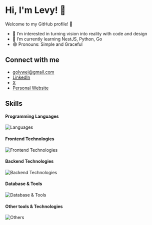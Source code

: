 # Hi, I'm Levy! 👋

Welcome to my GitHub profile! 🌟

- 👀 I’m interested in turning vision into reality with code and design
- 🌱 I’m currently learning NestJS, Python, Go
- 😄 Pronouns: Simple and Graceful

## Connect with me
- <a href="mailto:golvwei@gmail.com" target="_blank">golvwei@gmail.com</a>
- <a href="https://www.linkedin.com/in/golevy" target="_blank">LinkedIn</a>
- <a href="https://x.com/golvwei" target="_blank">X</a>
- <a href="https://www.weblvw.com" target="_blank">Personal Website</a>

## Skills

#### Programming Languages
![Languages](https://skillicons.dev/icons?i=js,ts,go,python)

#### Frontend Technologies
![Frontend Technologies](https://skillicons.dev/icons?i=react,next,html,css,tailwind,electron)

#### Backend Technologies
![Backend Technologies](https://skillicons.dev/icons?i=aws,azure,docker,fastapi,nest)

#### Database & Tools
![Database & Tools](https://skillicons.dev/icons?i=postgres,mongodb)

#### Other tools & Technologies
![Others](https://skillicons.dev/icons?i=git,github,markdown,vercel,vscode,figma,githubactions,pycharm)



